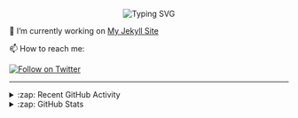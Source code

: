
<p align="center">
  <img src="https://readme-typing-svg.demolab.com/?lines=Hello+I+am+bigsk1;Welcome+to+my+Github+Profile;Make+sure+to+checkout+my+repos;If+you+find+my+work+interesting;feel+free+to+leave+a+star+⭐;No+seriously;⭐;just+smash+that+star+button+⭐;⭐;⭐⭐⭐⭐⭐;you+waiting+for+me+to+say;something+else?;⭐+⭐+⭐+⭐+⭐;anyway+I+am+taking+off+now;⭐&font=Fira%20Code&center=true&width=380&height=50&duration=4000&pause=1000" alt="Typing SVG">
</p>


🔭 I’m currently working on [My Jekyll Site](https://github.com/bigsk1/bigsk1.github.io)

📫 How to reach me:

[![Follow on Twitter](https://img.shields.io/badge/--twitter?label=Twitter&logo=Twitter&style=social)](https://twitter.com/KratomSyndicate) 


---

<details>
  <summary>:zap: Recent GitHub Activity</summary>
  
  <!--START_SECTION:activity-->
1. ❌ Closed PR [#377](https://github.com/btcpayserver/directory.btcpayserver.org/pull/377) in [btcpayserver/directory.btcpayserver.org](https://github.com/btcpayserver/directory.btcpayserver.org)
2. 🗣 Commented on [#1498](https://github.com/cotes2020/jekyll-theme-chirpy/pull/1498#issuecomment-1901528501) in [cotes2020/jekyll-theme-chirpy](https://github.com/cotes2020/jekyll-theme-chirpy)
3. 🗣 Commented on [#1497](https://github.com/cotes2020/jekyll-theme-chirpy/issues/1497#issuecomment-1901486481) in [cotes2020/jekyll-theme-chirpy](https://github.com/cotes2020/jekyll-theme-chirpy)
4. 💪 Opened PR [#1498](https://github.com/cotes2020/jekyll-theme-chirpy/pull/1498) in [cotes2020/jekyll-theme-chirpy](https://github.com/cotes2020/jekyll-theme-chirpy)
5. 🗣 Commented on [#1497](https://github.com/cotes2020/jekyll-theme-chirpy/issues/1497#issuecomment-1901292080) in [cotes2020/jekyll-theme-chirpy](https://github.com/cotes2020/jekyll-theme-chirpy)
6. 🗣 Commented on [#1497](https://github.com/cotes2020/jekyll-theme-chirpy/issues/1497#issuecomment-1901283978) in [cotes2020/jekyll-theme-chirpy](https://github.com/cotes2020/jekyll-theme-chirpy)
7. 🗣 Commented on [#1497](https://github.com/cotes2020/jekyll-theme-chirpy/issues/1497#issuecomment-1901185875) in [cotes2020/jekyll-theme-chirpy](https://github.com/cotes2020/jekyll-theme-chirpy)
8. 🗣 Commented on [#1497](https://github.com/cotes2020/jekyll-theme-chirpy/issues/1497#issuecomment-1901178957) in [cotes2020/jekyll-theme-chirpy](https://github.com/cotes2020/jekyll-theme-chirpy)
9. 🗣 Commented on [#1497](https://github.com/cotes2020/jekyll-theme-chirpy/issues/1497#issuecomment-1901167459) in [cotes2020/jekyll-theme-chirpy](https://github.com/cotes2020/jekyll-theme-chirpy)
10. ❌ Closed PR [#5](https://github.com/bigsk1/TermSite/pull/5) in [bigsk1/TermSite](https://github.com/bigsk1/TermSite)
  <!--END_SECTION:activity-->
</details>


<details>
  <summary>:zap: GitHub Stats</summary>

  <img align="left" alt="bigsk1's GitHub Stats" src="https://github-readme-stats.vercel.app/api?username=bigsk1&show_icons=true&hide_border=false&title_color=ff652f&icon_color=FFE400&bg_color=09131B&text_color=ffffff&border_color=0c1a25" />


</details>




